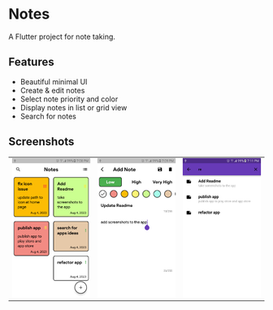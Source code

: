 # Notes

A Flutter project for note taking.

## Features

- Beautiful minimal UI
- Create & edit notes
- Select note priority and color
- Display notes in list or grid view
- Search for notes

## Screenshots

<table>

  <tr> 
    <td> <img width="250px" src="screenshots/home.png">  </td>
    <td> <img width="250px" src="screenshots/add_note.png">  </td>
    <td> <img width="250px" src="screenshots/search.png">  </td>
  </tr>

</table>
